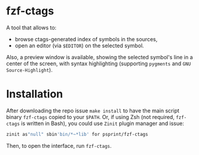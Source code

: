# fzf-ctags
A tool that allows to:
- browse ctags-generated index of symbols in the sources,
- open an editor (via `$EDITOR`) on the selected symbol.

Also, a preview window is available, showing the selected
symbol's line in a center of the screen, with syntax highlighting
(supporting `pygments` and `GNU Source-Highlight`).

# Installation

After downloading the repo issue `make install` to have the
main script binary `fzf-ctags` copied to your `$PATH`. Or,
if using Zsh (not required, `fzf-ctags` is written in Bash),
you could use `Zinit` plugin manager and issue:

```zsh
zinit as"null" sbin'bin/*~*lib' for psprint/fzf-ctags
```

Then, to open the interface, run `fzf-ctags`.
